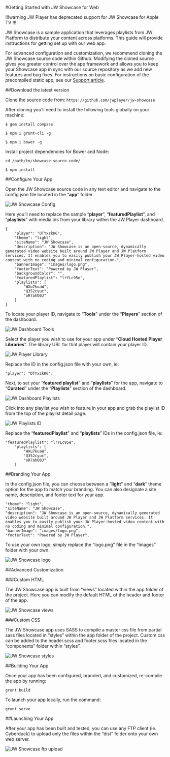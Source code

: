 #Getting Started with JW Showcase for Web

!!!warning
JW Player has deprecated support for JW Showcase for Apple TV
!!!

JW Showcase is a sample application that leverages playlists from JW Platform to distribute your content across platforms. This guide will provide instructions for getting set up with our web app.

For advanced configuration and customization, we recommend cloning the JW Showcase source code within Github. Modifying the cloned source gives you greater control over the app framework and allows you to keep your Showcase app in sync with our source repository as we add new features and bug fixes. For instructions on basic configuration of the precompiled static app, see our [Support article](https://support.jwplayer.com/customer/portal/articles/2618634-jw-showcase).

##Download the latest version

Clone the source code from: `https://github.com/jwplayer/jw-showcase`


After cloning you’ll need to install the following tools globally on your machine:

`$ gem install compass`

`$ npm i grunt-cli -g`

`$ npm i bower -g`

Install project dependencies for Bower and Node:

`cd /path/to/showcase-source-code/`

`$ npm install`

##Configure Your App

Open the JW Showcase source code in any text editor and navigate to the config.json file located in the “**app**” folder.

![JW Showcase Config](/images/text-editor-config-json.png)

Here you’ll need to replace the sample “**player**”, “**featuredPlaylist**”, and “**playlists**” with media ids from your library within the JW Player dashboard.

    {
	    "player": "DTYxzkKG",
	    "theme": "light",
	    "siteName": "JW Showcase",
	    "description": "JW Showcase is an open-source, dynamically generated video website built around JW Player and JW Platform services. It enables you to easily publish your JW Player-hosted video content with no coding and minimal configuration.",
	    "bannerImage": "images/logo.png",
	    "footerText": "Powered by JW Player",
	    "backgroundColor": "",
	    "featuredPlaylist": "lrYLc95e",
	    "playlists": [
	        "WXu7kuaW",
	        "Q352cyuc",
	        "oR7ahO0J"
	    ]
    }

To locate your player ID, navigate to “**Tools**” under the “**Players**” section of the dashboard.

![JW Dashboard Tools](/images/dashboard-tools.png)

Select the player you wish to use for your app under “**Cloud Hosted Player Libraries**”. The library URL for that player will contain your player ID.

![JW Player Library](/images/cloud-hosted-player-library.png)

Replace the ID in the config.json file with your own, ie:

    "player": "DTYxzkKG",

Next, to set your “**featured playlist**” and “**playlists**” for the app, navigate to “**Curated**” under the “**Playlists**” section of the dashboard.

![JW Dashboard Playlists](/images/dashboard-playlists.png)

Click into any playlist you wish to feature in your app and grab the playlist ID from the top of the playlist detail page.

![JW Playlists ID](/images/playlist-id.png)

Replace the “**featuredPlaylist**” and “**playlists**” IDs in the config.json file, ie:

    "featuredPlaylist": "lrYLc95e",
	    "playlists": [
	        "WXu7kuaW",
	        "Q352cyuc",
	        "oR7ahO0J"
	    ]

##Branding Your App

In the config.json file, you can choose between a “**light**” and “**dark**” theme option for the app to match your branding. You can also designate a site name, description, and footer text for your app.

    "theme": "light",
    "siteName": "JW Showcase",
    "description": "JW Showcase is an open-source, dynamically generated video website built around JW Player and JW Platform services. It enables you to easily publish your JW Player-hosted video content with no coding and minimal configuration.",
    "bannerImage": "images/logo.png",
    "footerText": "Powered by JW Player",

To use your own logo, simply replace the “logo.png” file in the “images” folder with your own.

![JW Showcase logo](/images/text-editor-logo.png)

##Advanced Customization

###Custom HTML

The JW Showcase app is built from “views” located within the app folder of the project. Here you can modify the default HTML of the header and footer of the app. 

![JW Showcase views](/images/text-editor-views.png)

###Custom CSS

The JW Showcase app uses SASS to compile a master css file from partial sass files located in “styles” within the app folder of the project. Custom css can be added to the header.scss and footer.scss files located in the “components” folder within “styles”.

![JW Showcase styles](/images/text-editor-styles.png)

##Building Your App

Once your app has been configured, branded, and customized, re-compile the app by running:

`grunt build`

To launch your app locally, run the command:

`grunt serve`

##Launching Your App

After your app has been built and tested, you can use any FTP client (ie. Cyberduck) to upload only the files within the “dist” folder onto your own web server.

![JW Showcase ftp upload](/images/ftp-file-upload.png)


